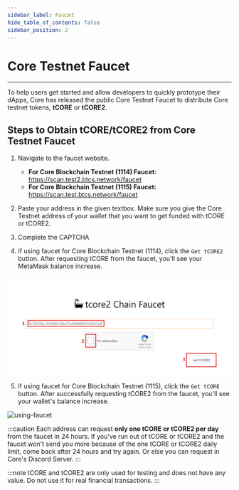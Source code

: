 ```yaml
---
sidebar_label: Faucet
hide_table_of_contents: false
sidebar_position: 2
---
```


# Core Testnet Faucet

---

To help users get started and allow developers to quickly prototype their dApps, Core has released the public Core Testnet Faucet to distribute Core testnet tokens, **tCORE** or **tCORE2**.

## Steps to Obtain tCORE/tCORE2 from Core Testnet Faucet

1. Navigate to the faucet website.

   - **For Core Blockchain Testnet (1114) Faucet:** https://scan.test2.btcs.network/faucet
   - **For Core Blockchain Testnet (1115) Faucet:** https://scan.test.btcs.network/faucet

2. Paste your address in the given textbox. Make sure you give the Core Testnet address of your wallet that you want to get funded with tCORE or tCORE2.
3. Complete the CAPTCHA
4. If using faucet for Core Blockchain Testnet (1114), click the `Get tCORE2` button. After requesting tCORE from the faucet, you'll see your MetaMask balance increase.

![using-faucet-test2](../../static/img/faucet/faucet-test2.png)

5. If using faucet for Core Blockchain Testnet (1115), click the `Get tCORE` button. After successfully requesting tCORE2 from the faucet, you'll see your wallet's balance increase.

![using-faucet](../../static/img/faucet/faucet.png)

:::caution
Each address can request **only one tCORE or tCORE2 per day** from the faucet in 24 hours. If you've run out of tCORE or tCORE2 and the faucet won't send you more because of the one tCORE or tCORE2 daily limit, come back after 24 hours and try again. Or else you can request in Core's Discord Server.
:::

:::note
tCORE and tCORE2 are only used for testing and does not have any value. Do not use it for real financial transactions.
:::
